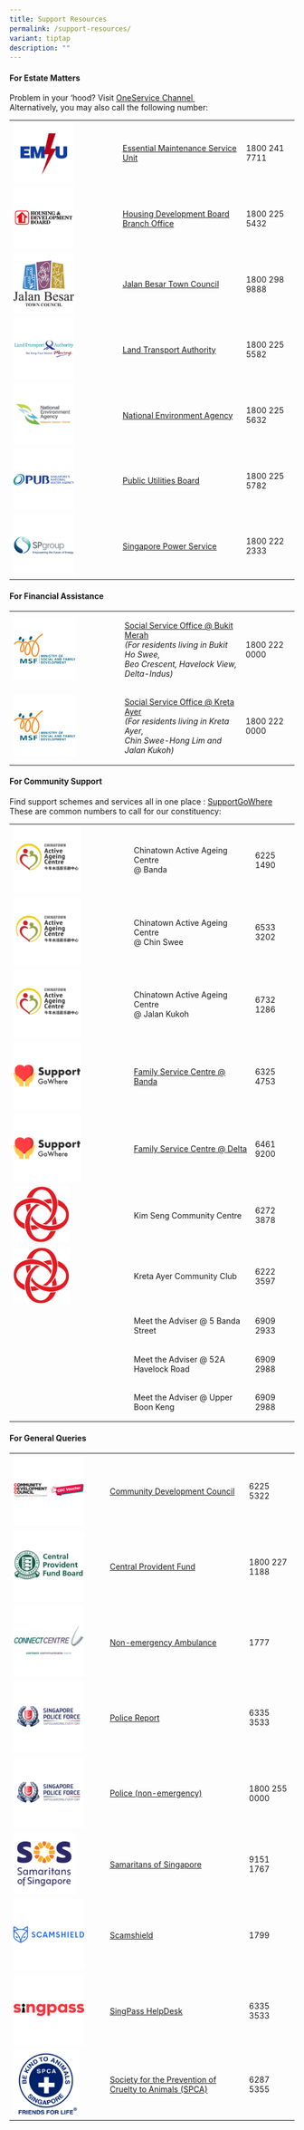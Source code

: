 ```yaml
---
title: Support Resources
permalink: /support-resources/
variant: tiptap
description: ""
---
```

<h4><strong>For Estate Matters</strong></h4>
<p>Problem in your ‘hood? Visit <a href="https://www.oneservice.gov.sg/oneservice-channels" rel="noopener noreferrer nofollow" target="_blank"><u>OneService Channel&nbsp;</u></a>
<br>Alternatively, you may also call the following number:&nbsp;</p>
<table style="minWidth: 75px">
<colgroup>
<col>
<col>
<col>
</colgroup>
<tbody>
<tr>
<td rowspan="1" colspan="1">
<div class="isomer-image-wrapper">
<img style="width: 60%;" height="auto" width="100%" alt="" src="/images/Need Help/emsu_no_number.png">
</div>
</td>
<td rowspan="1" colspan="1">
<p><a href="https://jbtc.org.sg/our-services/essential-maintenance-service-unit-emsu/" rel="noopener nofollow" target="_blank">Essential Maintenance Service Unit</a>
</p>
</td>
<td rowspan="1" colspan="1">
<p>1800 241 7711</p>
</td>
</tr>
<tr>
<td rowspan="1" colspan="1">
<div class="isomer-image-wrapper">
<img style="width: 60%;" height="auto" width="100%" alt="" src="/images/Need Help/Frame_8.png">
</div>
</td>
<td rowspan="1" colspan="1">
<p><a href="https://www.hdb.gov.sg/cs/infoweb/contact-us" rel="noopener noreferrer nofollow" target="_blank">Housing Development Board Branch Office</a>
</p>
</td>
<td rowspan="1" colspan="1">
<p>1800 225 5432</p>
</td>
</tr>
<tr>
<td rowspan="1" colspan="1">
<div class="isomer-image-wrapper">
<img style="width: 60%;" height="auto" width="100%" alt="" src="/images/Need Help/Frame_7.png">
</div>
</td>
<td rowspan="1" colspan="1">
<p><a href="https://www.jbtc.org.sg/" rel="noopener noreferrer nofollow" target="_blank">Jalan Besar Town Council</a>
</p>
</td>
<td rowspan="1" colspan="1">
<p>1800 298 9888</p>
</td>
</tr>
<tr>
<td rowspan="1" colspan="1">
<div class="isomer-image-wrapper">
<img style="width: 60%;" height="auto" width="100%" alt="" src="/images/Need Help/Frame_9.png">
</div>
</td>
<td rowspan="1" colspan="1">
<p><a href="https://www.lta.gov.sg/content/ltagov/en.html" rel="noopener noreferrer nofollow" target="_blank">Land Transport Authority</a>
</p>
</td>
<td rowspan="1" colspan="1">
<p>1800 225 5582</p>
</td>
</tr>
<tr>
<td rowspan="1" colspan="1">
<div class="isomer-image-wrapper">
<img style="width: 60%;" height="auto" width="100%" alt="" src="/images/Need Help/Frame_10.png">
</div>
</td>
<td rowspan="1" colspan="1">
<p><a href="https://www.nea.gov.sg/" rel="noopener nofollow" target="_blank">National Environment Agency</a>
</p>
</td>
<td rowspan="1" colspan="1">
<p>1800 225 5632</p>
</td>
</tr>
<tr>
<td rowspan="1" colspan="1">
<div class="isomer-image-wrapper">
<img style="width: 60%;" height="auto" width="100%" alt="" src="/images/Need Help/PUB_Logo_300x300.png">
</div>
</td>
<td rowspan="1" colspan="1">
<p><a href="https://www.pub.gov.sg/" rel="noopener nofollow" target="_blank">Public Utilities Board</a>
</p>
</td>
<td rowspan="1" colspan="1">
<p>1800 225 5782</p>
</td>
</tr>
<tr>
<td rowspan="1" colspan="1">
<div class="isomer-image-wrapper">
<img style="width: 60%;" height="auto" width="100%" alt="" src="/images/Need Help/SP_Group_300x300.png">
</div>
</td>
<td rowspan="1" colspan="1">
<p><a href="https://www.spgroup.com.sg/" rel="noopener nofollow" target="_blank">Singapore Power Service</a>
</p>
</td>
<td rowspan="1" colspan="1">
<p>1800 222 2333</p>
</td>
</tr>
</tbody>
</table>
<h4><strong>For Financial Assistance</strong></h4>
<table style="minWidth: 75px">
<colgroup>
<col>
<col>
<col>
</colgroup>
<tbody>
<tr>
<td rowspan="1" colspan="1">
<div class="isomer-image-wrapper">
<img style="width: 60%;" height="auto" width="100%" alt="" src="/images/Need Help/Frame_11.png">
</div>
</td>
<td rowspan="1" colspan="1">
<p><a href="https://www.msf.gov.sg/what-we-do/comcare" rel="noopener noreferrer nofollow" target="_blank">Social Service Office @ Bukit Merah</a> 
<br><em>(For residents living in Bukit Ho Swee, </em>
<br><em>Beo Crescent, Havelock View, Delta-Indus)</em>
</p>
</td>
<td rowspan="1" colspan="1">
<p>1800 222 0000</p>
</td>
</tr>
<tr>
<td rowspan="1" colspan="1">
<div class="isomer-image-wrapper">
<img style="width: 60%;" height="auto" width="100%" alt="" src="/images/Need Help/Frame_11.png">
</div>
</td>
<td rowspan="1" colspan="1">
<p><a href="https://www.msf.gov.sg/what-we-do/comcare" rel="noopener noreferrer nofollow" target="_blank">Social Service Office @ Kreta Ayer </a>
<br><em>(For residents living in Kreta Ayer, </em>
<br><em>Chin Swee-Hong Lim and Jalan Kukoh)</em>
</p>
</td>
<td rowspan="1" colspan="1">
<p>1800 222 0000</p>
</td>
</tr>
</tbody>
</table>
<h4><strong>For Community Support</strong></h4>
<p>Find support schemes and services all in one place : <a href="https://supportgowhere.life.gov.sg/" rel="noopener noreferrer nofollow" target="_blank"><u>SupportGoWhere</u></a>
<br>These are common numbers to call for our constituency:</p>
<table style="minWidth: 75px">
<colgroup>
<col>
<col>
<col>
</colgroup>
<tbody>
<tr>
<td rowspan="1" colspan="1">
<div class="isomer-image-wrapper">
<img style="width: 60%;" height="auto" width="100%" alt="" src="/images/Need Help/Frame_12.png">
</div>
</td>
<td rowspan="1" colspan="1">
<p>Chinatown Active Ageing Centre
<br>@ Banda</p>
</td>
<td rowspan="1" colspan="1">
<p>6225 1490</p>
</td>
</tr>
<tr>
<td rowspan="1" colspan="1">
<div class="isomer-image-wrapper">
<img style="width: 60%;" height="auto" width="100%" alt="" src="/images/Need Help/Frame_12.png">
</div>
</td>
<td rowspan="1" colspan="1">
<p>Chinatown Active Ageing Centre
<br>@ Chin Swee</p>
</td>
<td rowspan="1" colspan="1">
<p>6533 3202</p>
</td>
</tr>
<tr>
<td rowspan="1" colspan="1">
<div class="isomer-image-wrapper">
<img style="width: 60%;" height="auto" width="100%" alt="" src="/images/Need Help/Frame_12.png">
</div>
</td>
<td rowspan="1" colspan="1">
<p>Chinatown Active Ageing Centre
<br>@ Jalan Kukoh</p>
</td>
<td rowspan="1" colspan="1">
<p>6732 1286</p>
</td>
</tr>
<tr>
<td rowspan="1" colspan="1">
<div class="isomer-image-wrapper">
<img style="width: 60%;" height="auto" width="100%" alt="" src="/images/Need Help/Frame_13.png">
</div>
</td>
<td rowspan="1" colspan="1">
<p><a href="https://supportgowhere.life.gov.sg/services/SVC-FSCF/family-service-centre-fsc" rel="noopener noreferrer nofollow" target="_blank">Family Service Centre @ Banda</a>
</p>
</td>
<td rowspan="1" colspan="1">
<p>6325 4753</p>
</td>
</tr>
<tr>
<td rowspan="1" colspan="1">
<div class="isomer-image-wrapper">
<img style="width: 60%;" height="auto" width="100%" alt="" src="/images/Need Help/Frame_13.png">
</div>
</td>
<td rowspan="1" colspan="1">
<p><a href="https://supportgowhere.life.gov.sg/services/SVC-FSCF/family-service-centre-fsc" rel="noopener noreferrer nofollow" target="_blank">Family Service Centre @ Delta</a>
</p>
</td>
<td rowspan="1" colspan="1">
<p>6461 9200</p>
</td>
</tr>
<tr>
<td rowspan="1" colspan="1">
<div class="isomer-image-wrapper">
<img style="width: 50%;" height="auto" width="100%" alt="" src="/images/Need Help/PA_Logo_300x300.png">
</div>
</td>
<td rowspan="1" colspan="1">
<p>Kim Seng Community Centre</p>
</td>
<td rowspan="1" colspan="1">
<p>6272 3878</p>
</td>
</tr>
<tr>
<td rowspan="1" colspan="1">
<div class="isomer-image-wrapper">
<img style="width: 50%;" height="auto" width="100%" alt="" src="/images/Need Help/PA_Logo_300x300.png">
</div>
</td>
<td rowspan="1" colspan="1">
<p>Kreta Ayer Community Club</p>
</td>
<td rowspan="1" colspan="1">
<p>6222 3597</p>
</td>
</tr>
<tr>
<td rowspan="1" colspan="1">
<p></p>
</td>
<td rowspan="1" colspan="1">
<p>Meet the Adviser @ 5 Banda Street</p>
</td>
<td rowspan="1" colspan="1">
<p>6909 2933</p>
</td>
</tr>
<tr>
<td rowspan="1" colspan="1">
<p></p>
</td>
<td rowspan="1" colspan="1">
<p>Meet the Adviser @ 52A Havelock Road</p>
</td>
<td rowspan="1" colspan="1">
<p>6909 2988</p>
</td>
</tr>
<tr>
<td rowspan="1" colspan="1">
<p></p>
</td>
<td rowspan="1" colspan="1">
<p>Meet the Adviser @ Upper Boon Keng</p>
</td>
<td rowspan="1" colspan="1">
<p>6909 2988</p>
</td>
</tr>
</tbody>
</table>
<h4><strong>For General Queries</strong></h4>
<table style="minWidth: 75px">
<colgroup>
<col>
<col>
<col>
</colgroup>
<tbody>
<tr>
<td rowspan="1" colspan="1">
<div class="isomer-image-wrapper">
<img style="width: 80%;" height="auto" width="100%" alt="" src="/images/Need Help/cdc_vouchers_logo_300x300.png">
</div>
</td>
<td rowspan="1" colspan="1">
<p><a href="https://vouchers.cdc.gov.sg/" rel="noopener nofollow" target="_blank">Community Development Council</a>
</p>
</td>
<td rowspan="1" colspan="1">
<p>6225 5322</p>
</td>
</tr>
<tr>
<td rowspan="1" colspan="1">
<div class="isomer-image-wrapper">
<img style="width: 80%;" height="auto" width="100%" alt="" src="/images/Need Help/Cpf_logo_300x300.png">
</div>
</td>
<td rowspan="1" colspan="1">
<p><a href="https://www.cpf.gov.sg/member" rel="noopener nofollow" target="_blank">Central Provident Fund</a>
</p>
</td>
<td rowspan="1" colspan="1">
<p>1800 227 1188</p>
</td>
</tr>
<tr>
<td rowspan="1" colspan="1">
<div class="isomer-image-wrapper">
<img style="width: 80%;" height="auto" width="100%" alt="" src="/images/Need Help/connect_centre_logo_300x300.png">
</div>
</td>
<td rowspan="1" colspan="1">
<p><a href="https://connectcentregroup.com/1777-neas/" rel="noopener nofollow" target="_blank">Non-emergency Ambulance</a>
</p>
</td>
<td rowspan="1" colspan="1">
<p>1777</p>
</td>
</tr>
<tr>
<td rowspan="1" colspan="1">
<div class="isomer-image-wrapper">
<img style="width: 80%;" height="auto" width="100%" alt="" src="/images/Need Help/singapore_police_force_300x300.png">
</div>
</td>
<td rowspan="1" colspan="1">
<p><a href="https://eservices1.police.gov.sg/phub/eservices/landingpage/police-report" rel="noopener noreferrer nofollow" target="_blank">Police Report</a>
</p>
</td>
<td rowspan="1" colspan="1">
<p>6335 3533</p>
</td>
</tr>
<tr>
<td rowspan="1" colspan="1">
<div class="isomer-image-wrapper">
<img style="width: 80%;" height="auto" width="100%" alt="" src="/images/Need Help/singapore_police_force_300x300.png">
</div>
</td>
<td rowspan="1" colspan="1">
<p><a href="https://www.police.gov.sg/" rel="noopener nofollow" target="_blank">Police (non-emergency)</a>
</p>
</td>
<td rowspan="1" colspan="1">
<p>1800 255 0000</p>
</td>
</tr>
<tr>
<td rowspan="1" colspan="1">
<div class="isomer-image-wrapper">
<img style="width: 70%;" height="auto" width="100%" alt="" src="/images/Need Help/SOS_300x300.png">
</div>
</td>
<td rowspan="1" colspan="1">
<p><a href="https://www.sos.org.sg/" rel="noopener nofollow" target="_blank">Samaritans of Singapore</a>
</p>
</td>
<td rowspan="1" colspan="1">
<p>9151 1767</p>
</td>
</tr>
<tr>
<td rowspan="1" colspan="1">
<div class="isomer-image-wrapper">
<img style="width: 80%;" height="auto" width="100%" alt="" src="/images/Need Help/scamshield_singapore_logo_300x300.png">
</div>
</td>
<td rowspan="1" colspan="1">
<p><a href="https://www.scamshield.gov.sg/" rel="noopener nofollow" target="_blank">Scamshield</a>
</p>
</td>
<td rowspan="1" colspan="1">
<p>1799</p>
</td>
</tr>
<tr>
<td rowspan="1" colspan="1">
<div class="isomer-image-wrapper">
<img style="width: 80%;" height="auto" width="100%" alt="" src="/images/Need Help/Frame_17.png">
</div>
</td>
<td rowspan="1" colspan="1">
<p><a href="https://www.singpass.gov.sg/home/ui/contact-us" rel="noopener noreferrer nofollow" target="_blank">SingPass HelpDesk</a>
</p>
</td>
<td rowspan="1" colspan="1">
<p>6335 3533</p>
</td>
</tr>
<tr>
<td rowspan="1" colspan="1">
<div class="isomer-image-wrapper">
<img style="width: 75%;" height="auto" width="100%" alt="" src="/images/Need Help/spca_300x300.png">
</div>
</td>
<td rowspan="1" colspan="1">
<p><a href="https://spca.org.sg/" rel="noopener nofollow" target="_blank">Society for the Prevention of Cruelty to Animals (SPCA)</a>
</p>
</td>
<td rowspan="1" colspan="1">
<p>6287 5355</p>
</td>
</tr>
</tbody>
</table>
<p></p>